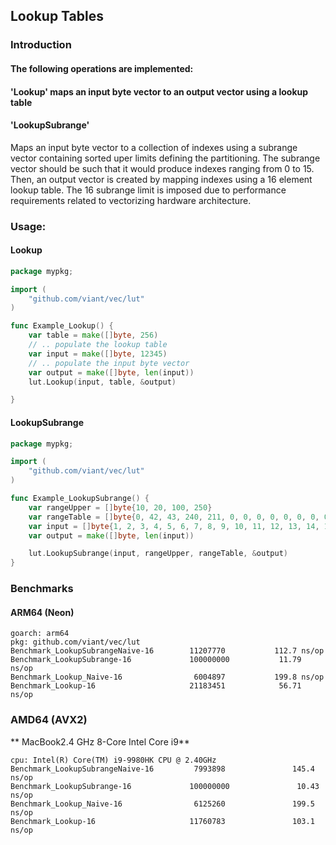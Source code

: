 ## Lookup Tables

### Introduction

#### The following operations are implemented:

#### 'Lookup' maps an input byte vector to an output vector using a lookup table

#### 'LookupSubrange'

Maps an input byte vector to a collection of indexes using a subrange vector containing sorted uper limits defining the
partitioning. The subrange vector should be such that it would produce indexes ranging from 0 to 15. Then, an output
vector is created by mapping indexes using a 16 element lookup table. The 16 subrange limit is imposed due to
performance requirements related to vectorizing hardware architecture.

### Usage:

#### Lookup

```go
package mypkg;

import (
	"github.com/viant/vec/lut"
)

func Example_Lookup() {
	var table = make([]byte, 256)
	// .. populate the lookup table
	var input = make([]byte, 12345)
	// .. populate the input byte vector
	var output = make([]byte, len(input))
	lut.Lookup(input, table, &output)

}
```

#### LookupSubrange

```go
package mypkg;

import (
	"github.com/viant/vec/lut"
)

func Example_LookupSubrange() {
	var rangeUpper = []byte{10, 20, 100, 250}
	var rangeTable = []byte{0, 42, 43, 240, 211, 0, 0, 0, 0, 0, 0, 0, 0, 0, 0, 0}
	var input = []byte{1, 2, 3, 4, 5, 6, 7, 8, 9, 10, 11, 12, 13, 14, 15, 255, 1, 2, 3, 4, 5, 6, 7, 8, 9, 10, 11, 12, 13, 14, 15, 255}
	var output = make([]byte, len(input))

	lut.LookupSubrange(input, rangeUpper, rangeTable, &output)
}
```

### Benchmarks

#### ARM64 (Neon)

```text
goarch: arm64
pkg: github.com/viant/vec/lut
Benchmark_LookupSubrangeNaive-16    	11207770	       112.7 ns/op
Benchmark_LookupSubrange-16         	100000000	        11.79 ns/op
Benchmark_Lookup_Naive-16           	 6004897	       199.8 ns/op
Benchmark_Lookup-16                 	21183451	        56.71 ns/op
```

### AMD64 (AVX2)

** MacBook2.4 GHz 8-Core Intel Core i9**

```text
cpu: Intel(R) Core(TM) i9-9980HK CPU @ 2.40GHz
Benchmark_LookupSubrangeNaive-16         7993898               145.4 ns/op
Benchmark_LookupSubrange-16             100000000               10.43 ns/op
Benchmark_Lookup_Naive-16                6125260               199.5 ns/op
Benchmark_Lookup-16                     11760783               103.1 ns/op
```
